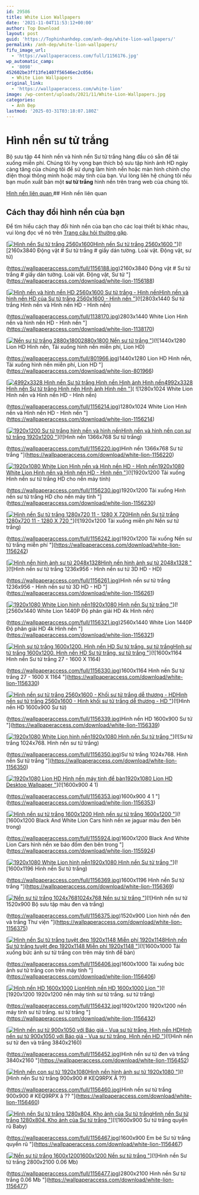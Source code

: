 ```yaml
---
id: 29586
title: White Lion Wallpapers
date: '2021-11-04T11:53:12+00:00'
author: Top Download
layout: post
guid: 'https://Tophinhanhdep.com/anh-dep/white-lion-wallpapers/'
permalink: /anh-dep/white-lion-wallpapers/
fifu_image_url:
  - 'https://wallpaperaccess.com/full/1156176.jpg'
wp_automatic_camp:
  - '8098'
452602be3ff13fe1407f56546ec2c056:
  - White Lion Wallpapers
original_link:
  - 'https://wallpaperaccess.com/white-lion'
image: /wp-content/uploads/2021/11/White-Lion-Wallpapers.jpg
categories:
  - Ảnh Đẹp
lastmod: '2025-03-31T03:18:07.180Z'
---
```

# Hình nền sư tử trắng

Bộ sưu tập 44 hình nền và hình nền Sư tử trắng hàng đầu có sẵn để tải xuống miễn phí. Chúng tôi hy vọng bạn thích bộ sưu tập hình ảnh HD ngày càng tăng của chúng tôi để sử dụng làm hình nền hoặc màn hình chính cho điện thoại thông minh hoặc máy tính của bạn. Vui lòng liên hệ chúng tôi nếu bạn muốn xuất bản một **sư tử trắng** hình nền trên trang web của chúng tôi.

[Hình nền liên quan ](#related) ## Hình nền liên quan

## Cách thay đổi hình nền của bạn

Để tìm hiểu cách thay đổi hình nền của bạn cho các loại thiết bị khác nhau, vui lòng đọc về nó trên [Trang câu hỏi thường gặp](https://tophinhanhdep.com/faq/).

  
[[![Hình nền Sư tử trắng 2560x1600](https://wallpaperaccess.com/full/1156176.jpg)Hình nền Sư tử trắng 2560x1600 "](https://wallpaperaccess.com/download/white-lion-1156176)](![2160x3840 Động vật # Sư tử trắng # giấy dán tường.  Loài vật.  Động vật, sư tử)

(https://wallpaperaccess.com/full/1156188.jpg)2160x3840 Động vật # Sư tử trắng # giấy dán tường. Loài vật. Động vật, Sư tử "](https://wallpaperaccess.com/download/white-lion-1156188)

[[![Hình nền và hình nền HD 2560x1600 Sư tử trắng - Hình nền](https://wallpaperaccess.com/full/1137935.jpg)Hình nền và hình nền HD của Sư tử trắng 2560x1600 - Hình nền "](https://wallpaperaccess.com/download/white-lion-1137935)](![2803x1440 Sư tử trắng Hình nền và Hình nền HD - Hình nền)

(https://wallpaperaccess.com/full/1138170.jpg)2803x1440 White Lion Hình nền và hình nền HD - Hình nền "](https://wallpaperaccess.com/download/white-lion-1138170)

[[![Nền sư tử trắng 2880x1800](https://wallpaperaccess.com/full/1156199.jpg)2880x1800 Nền sư tử trắng "](https://wallpaperaccess.com/download/white-lion-1156199)](![1440x1280 Lion HD Hình nền, Tải xuống hình nền miễn phí, Lion HD)

(https://wallpaperaccess.com/full/801966.jpg)1440x1280 Lion HD Hình nền, Tải xuống hình nền miễn phí, Lion HD "](https://wallpaperaccess.com/download/white-lion-801966)

[[![4992x3328 Hình nền Sư tử trắng Hình nền Hình ảnh Hình nền](https://wallpaperaccess.com/full/1156203.jpg)4992x3328 Hình nền Sư tử trắng Hình nền Hình ảnh Hình nền "](https://wallpaperaccess.com/download/white-lion-1156203)]( ![1280x1024 White Lion Hình nền và Hình nền HD - Hình nền)

(https://wallpaperaccess.com/full/1156214.jpg)1280x1024 White Lion Hình nền và Hình nền HD - Hình nền "](https://wallpaperaccess.com/download/white-lion-1156214)

[[![1920x1200 Sư tử trắng hình nền và hình nền](https://wallpaperaccess.com/full/1156217.jpg)Hình nền và hình nền con sư tử trắng 1920x1200 "](https://wallpaperaccess.com/download/white-lion-1156217)](![Hình nền 1366x768 Sư tử trắng)

(https://wallpaperaccess.com/full/1156220.jpg)Hình nền 1366x768 Sư tử trắng "](https://wallpaperaccess.com/download/white-lion-1156220)

[[![1920x1080 White Lion Hình nền và Hình nền HD - Hình nền](https://wallpaperaccess.com/full/1156223.jpg)1920x1080 White Lion Hình nền và Hình nền HD - Hình nền "](https://wallpaperaccess.com/download/white-lion-1156223)](![1920x1200 Tải xuống Hình nền sư tử trắng HD cho nền máy tính)

(https://wallpaperaccess.com/full/1156230.jpg)1920x1200 Tải xuống Hình nền sư tử trắng HD cho nền máy tính "](https://wallpaperaccess.com/download/white-lion-1156230)

[[![Hình nền Sư tử trắng 1280x720 11 - 1280 X 720](https://wallpaperaccess.com/full/1156237.jpg)Hình nền Sư tử trắng 1280x720 11 - 1280 X 720 "](https://wallpaperaccess.com/download/white-lion-1156237)](![1920x1200 Tải xuống miễn phí Nền sư tử trắng)

(https://wallpaperaccess.com/full/1156242.jpg)1920x1200 Tải xuống Nền sư tử trắng miễn phí "](https://wallpaperaccess.com/download/white-lion-1156242)

[[![Hình nền hình ảnh sư tử 2048x1328](https://wallpaperaccess.com/full/1156256.jpg)Hình nền hình ảnh sư tử 2048x1328 " ](https://wallpaperaccess.com/download/white-lion-1156256)](![Hình nền sư tử trắng 1236x956 - Hình nền sư tử 3D HD - HD)

(https://wallpaperaccess.com/full/1156261.jpg)Hình nền sư tử trắng 1236x956 - Hình nền sư tử 3D HD - HD "](https://wallpaperaccess.com/download/white-lion-1156261)

[[![1920x1080 White Lion hình nền](https://wallpaperaccess.com/full/1156320.jpg)1920x1080 Hình nền Sư tử trắng "](https://wallpaperaccess.com/download/white-lion-1156320)](![2560x1440 White Lion 1440P Độ phân giải HD 4k Hình nền)

(https://wallpaperaccess.com/full/1156321.jpg)2560x1440 White Lion 1440P Độ phân giải HD 4k Hình nền "](https://wallpaperaccess.com/download/white-lion-1156321)

[[![Hình sư tử trắng 1600x1200.  Hình nền HD Sư tử trắng.  sư tử trắng](https://wallpaperaccess.com/full/1156326.jpg)Hình sư tử trắng 1600x1200. Hình nền HD Sư tử trắng. sư tử trắng "](https://wallpaperaccess.com/download/white-lion-1156326)](![1600x1164 Hình nền Sư tử trắng 27 - 1600 X 1164)

(https://wallpaperaccess.com/full/1156330.jpg)1600x1164 Hình nền Sư tử trắng 27 - 1600 X 1164 "](https://wallpaperaccess.com/download/white-lion-1156330)

[[![Hình nền sư tử trắng 2560x1600 - Khối sư tử trắng dễ thương - HD](https://wallpaperaccess.com/full/1138174.jpg)Hình nền sư tử trắng 2560x1600 - Hình khối sư tử trắng dễ thương - HD "](https://wallpaperaccess.com/download/white-lion-1138174)](![Hình nền HD 1600x900 Sư tử)

(https://wallpaperaccess.com/full/1156339.jpg)Hình nền HD 1600x900 Sư tử "](https://wallpaperaccess.com/download/white-lion-1156339)

[[![1920x1080 White Lion hình nền](https://wallpaperaccess.com/full/1156348.jpg)1920x1080 Hình nền Sư tử trắng "](https://wallpaperaccess.com/download/white-lion-1156348)](![Sư tử trắng 1024x768.  Hình nền sư tử trắng)

(https://wallpaperaccess.com/full/1156350.jpg)Sư tử trắng 1024x768. Hình nền Sư tử trắng "](https://wallpaperaccess.com/download/white-lion-1156350)

[[![1920x1080 Lion HD Hình nền máy tính để bàn](https://wallpaperaccess.com/full/1156352.jpg)1920x1080 Lion HD Desktop Wallpaper "](https://wallpaperaccess.com/download/white-lion-1156352)](![1600x900 4 1)

(https://wallpaperaccess.com/full/1156353.jpg)1600x900 4 1 "](https://wallpaperaccess.com/download/white-lion-1156353)

[[![Hình nền sư tử trắng 1600x1200](https://wallpaperaccess.com/full/1156356.jpg) Hình nền sư tử trắng 1600x1200 "](https://wallpaperaccess.com/download/white-lion-1156356)](![1600x1200 Black And White Lion Cars hình nền xe jaguar màu đen bên trong)

(https://wallpaperaccess.com/full/1155924.jpg)1600x1200 Black And White Lion Cars hình nền xe báo đốm đen bên trong "](https://wallpaperaccess.com/download/white-lion-1155924)

[[![1920x1080 White Lion hình nền](https://wallpaperaccess.com/full/1156363.jpg)1920x1080 Hình nền Sư tử trắng "](https://wallpaperaccess.com/download/white-lion-1156363)](![1600x1196 Hình nền Sư tử trắng)

(https://wallpaperaccess.com/full/1156369.jpg)1600x1196 Hình nền Sư tử trắng "](https://wallpaperaccess.com/download/white-lion-1156369)

[[![Nền sư tử trắng 1024x768](https://wallpaperaccess.com/full/1156373.jpg)1024x768 Nền sư tử trắng "](https://wallpaperaccess.com/download/white-lion-1156373)](![Hình nền sư tử 1520x900 Bộ sưu tập màu đen và trắng)

(https://wallpaperaccess.com/full/1156375.jpg)1520x900 Lion hình nền đen và trắng Thư viện "](https://wallpaperaccess.com/download/white-lion-1156375)

[[![Hình nền Sư tử trắng tuyệt đẹp 1920x1148 Miễn phí 1920x1148](https://wallpaperaccess.com/full/1156389.jpg)Hình nền Sư tử trắng tuyệt đẹp 1920x1148 Miễn phí 1920x1148 "](https://wallpaperaccess.com/download/white-lion-1156389)](![1600x1000 Tải xuống bức ảnh sư tử trắng con trên máy tính để bàn)

(https://wallpaperaccess.com/full/1156406.jpg)1600x1000 Tải xuống bức ảnh sư tử trắng con trên máy tính "](https://wallpaperaccess.com/download/white-lion-1156406)

[[![Hình nền HD 1600x1000 Lion](https://wallpaperaccess.com/full/427117.jpg)Hình nền HD 1600x1000 Lion "](https://wallpaperaccess.com/download/white-lion-427117)](![1920x1200 1920x1200 nền máy tính sư tử trắng.  sư tử trắng)

(https://wallpaperaccess.com/full/1156432.jpg)1920x1200 1920x1200 nền máy tính sư tử trắng. sư tử trắng "](https://wallpaperaccess.com/download/white-lion-1156432)

[[![Hình nền sư tử 900x1050 với Báo giá - Vua sư tử trắng, Hình nền HD](https://wallpaperaccess.com/full/1156439.jpg)Hình nền sư tử 900x1050 với Báo giá - Vua sư tử trắng, Hình nền HD "](https://wallpaperaccess.com/download/white-lion-1156439)](![Hình nền sư tử đen và trắng 3840x2160)

(https://wallpaperaccess.com/full/1156452.jpg)Hình nền sư tử đen và trắng 3840x2160 "](https://wallpaperaccess.com/download/white-lion-1156452)

[[![Hình nền con sư tử 1920x1080](https://wallpaperaccess.com/full/1156457.jpg)Hình nền hình ảnh sư tử 1920x1080 "](https://wallpaperaccess.com/download/white-lion-1156457)](![Hình nền Sư tử trắng 900x900 # KEQ9RPX Ã ??)

(https://wallpaperaccess.com/full/1156460.jpg)Hình nền sư tử trắng 900x900 # KEQ9RPX â ?? "](https://wallpaperaccess.com/download/white-lion-1156460)

[[![Hình nền Sư tử trắng 1280x804.  Kho ảnh của Sư tử trắng](https://wallpaperaccess.com/full/1156464.jpg)Hình nền Sư tử trắng 1280x804. Kho ảnh của Sư tử trắng "](https://wallpaperaccess.com/download/white-lion-1156464)](![1600x900 Sư tử trắng quyến rũ Baby)

(https://wallpaperaccess.com/full/1156467.jpg)1600x900 Em bé Sư tử trắng quyến rũ "](https://wallpaperaccess.com/download/white-lion-1156467)

[[![Nền sư tử trắng 1600x1200](https://wallpaperaccess.com/full/1156468.jpg)1600x1200 Nền sư tử trắng "](https://wallpaperaccess.com/download/white-lion-1156468)](![Hình nền Sư tử trắng 2800x2100 0.06 Mb)

(https://wallpaperaccess.com/full/1156477.jpg)2800x2100 Hình nền Sư tử trắng 0.06 Mb "](https://wallpaperaccess.com/download/white-lion-1156477)
